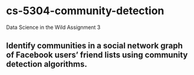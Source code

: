 # cs-5304-community-detection
Data Science in the Wild Assignment 3
## Identify communities in a social network graph of Facebook users’ friend lists using community detection algorithms.
